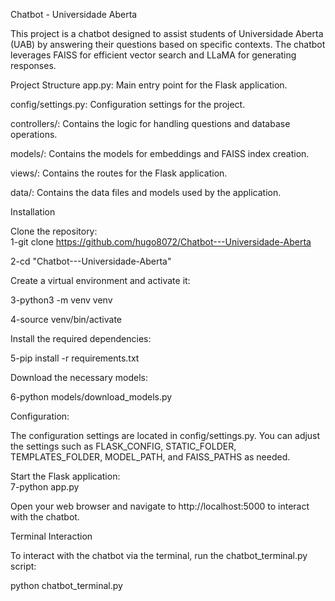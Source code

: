 Chatbot - Universidade Aberta

This project is a chatbot designed to assist students of Universidade Aberta (UAB) by answering their questions based on specific contexts. The chatbot leverages FAISS for efficient vector search and LLaMA for generating responses.


Project Structure
app.py: Main entry point for the Flask application.

config/settings.py: Configuration settings for the project.

controllers/: Contains the logic for handling questions and database operations.

models/: Contains the models for embeddings and FAISS index creation.

views/: Contains the routes for the Flask application.

data/: Contains the data files and models used by the application.


Installation

Clone the repository:  
1-git clone https://github.com/hugo8072/Chatbot---Universidade-Aberta

2-cd "Chatbot---Universidade-Aberta"

Create a virtual environment and activate it:  

3-python3 -m venv venv

4-source venv/bin/activate

Install the required dependencies: 

5-pip install -r requirements.txt

Download the necessary models:  

6-python models/download_models.py


Configuration:

The configuration settings are located in config/settings.py. You can adjust the settings such as FLASK_CONFIG, STATIC_FOLDER, TEMPLATES_FOLDER, MODEL_PATH, and FAISS_PATHS as needed.  


Start the Flask application:  
7-python app.py

Open your web browser and navigate to http://localhost:5000 to interact with the chatbot.  


Terminal Interaction

To interact with the chatbot via the terminal, run the chatbot_terminal.py script:

python chatbot_terminal.py
